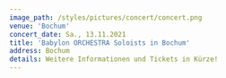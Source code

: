 ```yaml
---
image_path: /styles/pictures/concert/concert.png
venue: 'Bochum'
concert_date: Sa., 13.11.2021
title: 'Babylon ORCHESTRA Soloists in Bochum'
address: Bochum
details: Weitere Informationen und Tickets in Kürze!
---
```

